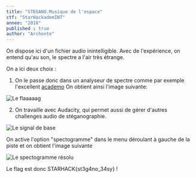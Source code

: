```yaml
---
title: "STEGANO.Musique de l'espace"
ctf: "StarHackademINT"
annee: "2018"
published : true
author: "Archonte"
---
```


On dispose ici d'un fichier audio inintelligible.
Avec de l'expérience, on entend qu'au son, le spectre a l'air très étrange.

On a ici deux choix :
1) On le passe donc dans un analyseur de spectre comme par exemple l'excellent [academo](https://academo.org/demos/spectrum-analyzer/)
On obtient ainsi l'image suivante:

![Le flaaaaag](/assets/image/spacespectre.png)

2) On travaille avec Audacity, qui permet aussi de gérer d'autres challenges audio de stéganographie. 

![Le signal de base](/assets/image/spaceauda1.png)

On active l'option "spectogramme" dans le menu déroulant à gauche de la piste et on obtient l'image suivante

![Le spectogramme résolu](/assets/image/spaceauda2.png)

Le flag est donc STARHACK{st3g4no_34sy} !
